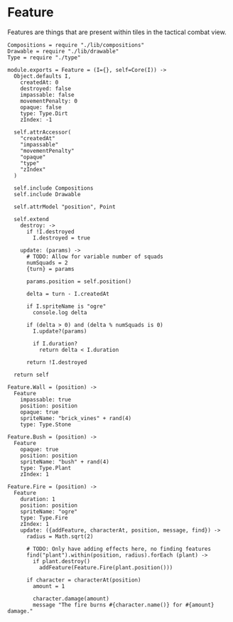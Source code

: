 Feature
=======

Features are things that are present within tiles in the tactical combat view.

    Compositions = require "./lib/compositions"
    Drawable = require "./lib/drawable"
    Type = require "./type"

    module.exports = Feature = (I={}, self=Core(I)) ->
      Object.defaults I,
        createdAt: 0
        destroyed: false
        impassable: false
        movementPenalty: 0
        opaque: false
        type: Type.Dirt
        zIndex: -1

      self.attrAccessor(
        "createdAt"
        "impassable"
        "movementPenalty"
        "opaque"
        "type"
        "zIndex"
      )

      self.include Compositions
      self.include Drawable

      self.attrModel "position", Point

      self.extend
        destroy: ->
          if !I.destroyed
            I.destroyed = true

        update: (params) ->
          # TODO: Allow for variable number of squads
          numSquads = 2
          {turn} = params

          params.position = self.position()

          delta = turn - I.createdAt

          if I.spriteName is "ogre"
            console.log delta

          if (delta > 0) and (delta % numSquads is 0)
            I.update?(params)

            if I.duration?
              return delta < I.duration

          return !I.destroyed

      return self

    Feature.Wall = (position) ->
      Feature
        impassable: true
        position: position
        opaque: true
        spriteName: "brick_vines" + rand(4)
        type: Type.Stone

    Feature.Bush = (position) ->
      Feature
        opaque: true
        position: position
        spriteName: "bush" + rand(4)
        type: Type.Plant
        zIndex: 1

    Feature.Fire = (position) ->
      Feature
        duration: 1
        position: position
        spriteName: "ogre"
        type: Type.Fire
        zIndex: 1
        update: ({addFeature, characterAt, position, message, find}) ->
          radius = Math.sqrt(2)

          # TODO: Only have adding effects here, no finding features
          find("plant").within(position, radius).forEach (plant) ->
            if plant.destroy()
              addFeature(Feature.Fire(plant.position()))

          if character = characterAt(position)
            amount = 1

            character.damage(amount)
            message "The fire burns #{character.name()} for #{amount} damage."
